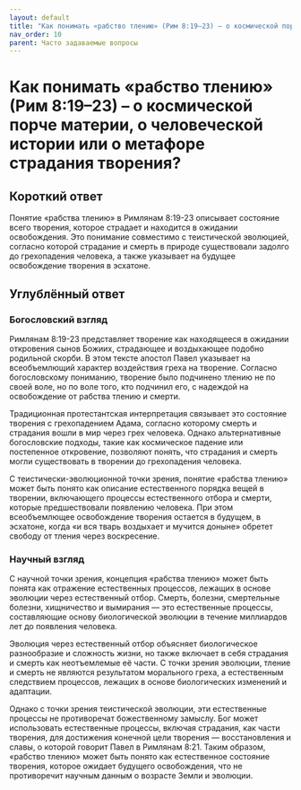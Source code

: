 ```yaml
---
layout: default
title: "Как понимать «рабство тлению» (Рим 8:19–23) – о космической порче материи, о человеческой истории или о метафоре страдания творения?"
nav_order: 10
parent: Часто задаваемые вопросы
---
```


# Как понимать «рабство тлению» (Рим 8:19–23) – о космической порче материи, о человеческой истории или о метафоре страдания творения?

## Короткий ответ

Понятие «рабства тлению» в Римлянам 8:19-23 описывает состояние всего творения, которое страдает и находится в ожидании освобождения. Это понимание совместимо с теистической эволюцией, согласно которой страдание и смерть в природе существовали задолго до грехопадения человека, а также указывает на будущее освобождение творения в эсхатоне.

## Углублённый ответ

### Богословский взгляд

Римлянам 8:19-23 представляет творение как находящееся в ожидании откровения сынов Божиих, страдающее и воздыхающее подобно родильной скорби. В этом тексте апостол Павел указывает на всеобъемлющий характер воздействия греха на творение. Согласно богословскому пониманию, творение было подчинено тлению не по своей воле, но по воле того, кто подчинил его, с надеждой на освобождение от рабства тлению и смерти.

Традиционная протестантская интерпретация связывает это состояние творения с грехопадением Адама, согласно которому смерть и страдания вошли в мир через грех человека. Однако альтернативные богословские подходы, такие как космическое падение или постепенное откровение, позволяют понять, что страдания и смерть могли существовать в творении до грехопадения человека.

С теистически-эволюционной точки зрения, понятие «рабства тлению» может быть понято как описание естественного порядка вещей в творении, включающего процессы естественного отбора и смерти, которые предшествовали появлению человека. При этом всеобъемлющее освобождение творения остается в будущем, в эсхатоне, когда «и вся тварь воздыхает и мучится доныне» обретет свободу от тления через воскресение.

### Научный взгляд

С научной точки зрения, концепция «рабства тлению» может быть понята как отражение естественных процессов, лежащих в основе эволюции через естественный отбор. Смерть, болезни, смертельные болезни, хищничество и вымирания — это естественные процессы, составляющие основу биологической эволюции в течение миллиардов лет до появления человека.

Эволюция через естественный отбор объясняет биологическое разнообразие и сложность жизни, но также включает в себя страдания и смерть как неотъемлемые её части. С точки зрения эволюции, тление и смерть не являются результатом морального греха, а естественным следствием процессов, лежащих в основе биологических изменений и адаптации.

Однако с точки зрения теистической эволюции, эти естественные процессы не противоречат божественному замыслу. Бог может использовать естественные процессы, включая страдания, как части творения, для достижения конечной цели творения — восстановления и славы, о которой говорит Павел в Римлянам 8:21. Таким образом, «рабство тлению» может быть понято как естественное состояние творения, которое ожидает будущего освобождения, что не противоречит научным данным о возрасте Земли и эволюции.